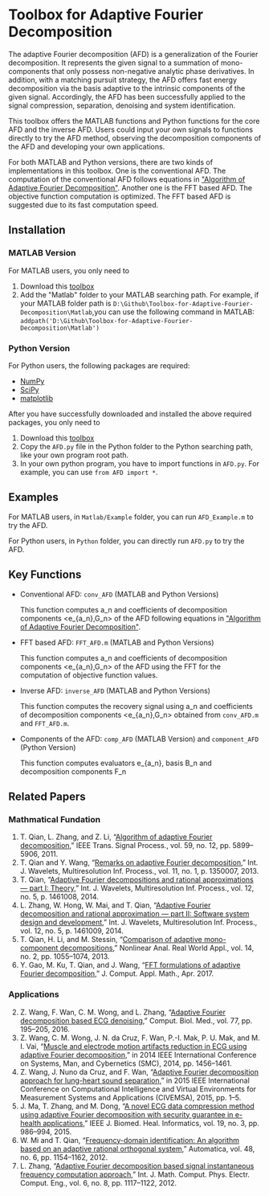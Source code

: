# Toolbox for Adaptive Fourier Decomposition

The adaptive Fourier decomposition (AFD) is a generalization of the Fourier decomposition. It represents the given signal to a summation of mono-components that only possess non-negative analytic phase derivatives. In addition, with a matching pursuit strategy, the AFD offers fast energy decomposition via the basis adaptive to the intrinsic components of the given signal. Accordingly, the AFD has been successfully applied to the signal compression, separation, denoising and system identification.

This toolbox offers the MATLAB functions and Python functions for the core AFD and the inverse AFD. Users could input your own signals to functions directly to try the AFD method, observing the decomposition components of the AFD and developing your own applications.

For both MATLAB and Python versions, there are two kinds of implementations in this toolbox. One is the conventional AFD. The computation of the conventional AFD follows equations in ["Algorithm of Adaptive Fourier Decomposition"](http://ieeexplore.ieee.org/document/6021385/). Another one is the FFT based AFD. The objective function computation is optimized. The FFT based AFD is suggested due to its fast computation speed.

## Installation

### MATLAB Version

For MATLAB users, you only need to

1. Download this [toolbox](https://github.com/pikipity/Toolbox-for-Adaptive-Fourier-Decomposition/archive/master.zip)
2. Add the "Matlab" folder to your MATLAB searching path. For example, if your MATLAB folder path is `D:\Github\Toolbox-for-Adaptive-Fourier-Decomposition\Matlab`,you can use the following command in MATLAB:
   ``addpath('D:\Github\Toolbox-for-Adaptive-Fourier-Decomposition\Matlab')``

### Python Version

For Python users, the following packages are required:

+ [NumPy](http://www.numpy.org/)
+ [SciPy](https://www.scipy.org/)
+ [matplotlib](http://matplotlib.org/)

After you have successfully downloaded and installed the above required packages, you only need to

1. Download this [toolbox](https://github.com/pikipity/Toolbox-for-Adaptive-Fourier-Decomposition/archive/master.zip)
2. Copy the `AFD.py` file in the Python folder to the Python searching path, like your own program root path.
3. In your own python program, you have to import functions in `AFD.py`. For example, you can use `from AFD import *`.

## Examples

For MATLAB users, in `Matlab/Example` folder, you can run `AFD_Example.m` to try the AFD.

For Python users, in `Python` folder, you can directly run `AFD.py` to try the AFD.

## Key Functions

+ Conventional AFD: `conv_AFD` (MATLAB and Python Versions)

  This function computes a_n and coefficients of decomposition components <e_{a_n},G_n> of the AFD following equations in ["Algorithm of Adaptive Fourier Decomposition"](http://ieeexplore.ieee.org/document/6021385/).
+ FFT based AFD: `FFT_AFD.m` (MATLAB and Python Versions)

  This function computes a_n and coefficients of decomposition components <e_{a_n},G_n> of the AFD using the FFT for the computation of objective function values.
+ Inverse AFD: `inverse_AFD` (MATLAB and Python Versions)

  This function computes the recovery signal using a_n and coefficients of decomposition components <e_{a_n},G_n> obtained from `conv_AFD.m` and `FFT_AFD.m`.
+ Components of the AFD: `comp_AFD` (MATLAB Version) and `component_AFD` (Python Version)

  This function computes evaluators e_{a_n}, basis B_n and decomposition components F_n

## Related Papers

### Mathmatical Fundation

1. T. Qian, L. Zhang, and Z. Li, “[Algorithm of adaptive Fourier decomposition](http://ieeexplore.ieee.org/document/6021385/),” IEEE Trans. Signal Process., vol. 59, no. 12, pp. 5899–5906, 2011.
2. T. Qian and Y. Wang, “[Remarks on adaptive Fourier decomposition](http://www.worldscientific.com/doi/pdf/10.1142/S0219691313500070),” Int. J. Wavelets, Multiresolution Inf. Process., vol. 11, no. 1, p. 1350007, 2013.
3. T. Qian, “[Adaptive Fourier decompositions and rational approximations — part I: Theory](http://www.worldscientific.com/doi/pdf/10.1142/S0219691314610086),” Int. J. Wavelets, Multiresolution Inf. Process., vol. 12, no. 5, p. 1461008, 2014.
4. L. Zhang, W. Hong, W. Mai, and T. Qian, “[Adaptive Fourier decomposition and rational approximation — part II: Software system design and development](http://www.worldscientific.com/doi/pdf/10.1142/S0219691314610098),” Int. J. Wavelets, Multiresolution Inf. Process., vol. 12, no. 5, p. 1461009, 2014.
5. T. Qian, H. Li, and M. Stessin, “[Comparison of adaptive mono-component decompositions](http://www.sciencedirect.com/science/article/pii/S1468121812001770),” Nonlinear Anal. Real World Appl., vol. 14, no. 2, pp. 1055–1074, 2013.
5. Y. Gao, M. Ku, T. Qian, and J. Wang, “[FFT formulations of adaptive Fourier decomposition](http://www.sciencedirect.com/science/article/pii/S0377042717302005),” J. Comput. Appl. Math., Apr. 2017.

### Applications

2. Z. Wang, F. Wan, C. M. Wong, and L. Zhang, “[Adaptive Fourier decomposition based ECG denoising](http://www.sciencedirect.com/science/article/pii/S0010482516302104),” Comput. Biol. Med., vol. 77, pp. 195–205, 2016.
3. Z. Wang, C. M. Wong, J. N. da Cruz, F. Wan, P.-I. Mak, P. U. Mak, and M. I. Vai, “[Muscle and electrode motion artifacts reduction in ECG using adaptive Fourier decomposition](http://ieeexplore.ieee.org/document/6974120/),” in 2014 IEEE International Conference on Systems, Man, and Cybernetics (SMC), 2014, pp. 1456–1461.
4. Z. Wang, J. Nuno da Cruz, and F. Wan, “[Adaptive Fourier decomposition approach for lung-heart sound separation](http://ieeexplore.ieee.org/document/7158631/),” in 2015 IEEE International Conference on Computational Intelligence and Virtual Environments for Measurement Systems and Applications (CIVEMSA), 2015, pp. 1–5.
3. J. Ma, T. Zhang, and M. Dong, “[A novel ECG data compression method using adaptive Fourier decomposition with security guarantee in e-health applications](http://ieeexplore.ieee.org/document/6897915/),” IEEE J. Biomed. Heal. Informatics, vol. 19, no. 3, pp. 986–994, 2015.
4. W. Mi and T. Qian, “[Frequency-domain identification: An algorithm based on an adaptive rational orthogonal system](http://www.sciencedirect.com/science/article/pii/S0005109812000982),” Automatica, vol. 48, no. 6, pp. 1154–1162, 2012.
5. L. Zhang, “[Adaptive Fourier decomposition based signal instantaneous frequency computation approach](http://waset.org/publications/2536/adaptive-fourier-decomposition-based-signal-instantaneous-frequency-computation-approach),” Int. J. Math. Comput. Phys. Electr. Comput. Eng., vol. 6, no. 8, pp. 1117–1122, 2012.
